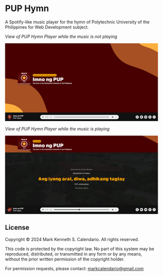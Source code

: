 # PUP Hymn

A Spotify-like music player for the hymn of Polytechnic University of the Philippines for Web Development subject. 

*View of PUP Hymn Player while the music is not playing*

![Not Playing](https://raw.githubusercontent.com/markcalendario/pup-hymn/main/docs/images/imno-ng-pup-1.png)

*View of PUP Hymn Player while the music is playing*

![Playing](https://raw.githubusercontent.com/markcalendario/pup-hymn/main/docs/images/imno-ng-pup-2.png)

## License

Copyright © 2024 Mark Kenneth S. Calendario. All rights reserved.

This code is protected by the copyright law. No part of this system may be reproduced, distributed, or transmitted in any form or by any means, without the prior written permission of the copyright holder.

For permission requests, please contact: markcalendario@gmail.com
